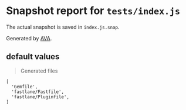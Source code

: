 # Snapshot report for `tests/index.js`

The actual snapshot is saved in `index.js.snap`.

Generated by [AVA](https://ava.li).

## default values

> Generated files

    [
      'Gemfile',
      'fastlane/Fastfile',
      'fastlane/Pluginfile',
    ]
